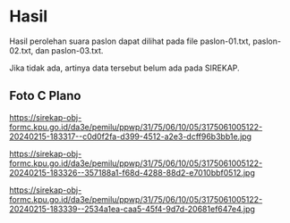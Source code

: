 # Hasil

Hasil perolehan suara paslon dapat dilihat pada file paslon-01.txt, paslon-02.txt, dan paslon-03.txt.

Jika tidak ada, artinya data tersebut belum ada pada SIREKAP.

## Foto C Plano

https://sirekap-obj-formc.kpu.go.id/da3e/pemilu/ppwp/31/75/06/10/05/3175061005122-20240215-183317--c0d0f2fa-d399-4512-a2e3-dcff96b3bb1e.jpg

https://sirekap-obj-formc.kpu.go.id/da3e/pemilu/ppwp/31/75/06/10/05/3175061005122-20240215-183326--357188a1-f68d-4288-88d2-e7010bbf0512.jpg

https://sirekap-obj-formc.kpu.go.id/da3e/pemilu/ppwp/31/75/06/10/05/3175061005122-20240215-183339--2534a1ea-caa5-45f4-9d7d-20681ef647e4.jpg
